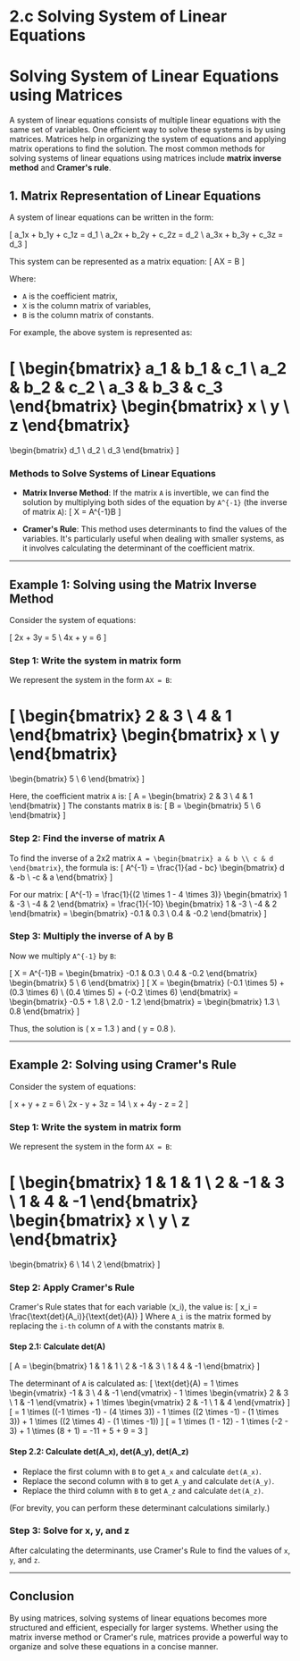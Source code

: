 # 2.c Solving System of Linear Equations
# Solving System of Linear Equations using Matrices

A system of linear equations consists of multiple linear equations with the same set of variables. One efficient way to solve these systems is by using matrices. Matrices help in organizing the system of equations and applying matrix operations to find the solution. The most common methods for solving systems of linear equations using matrices include **matrix inverse method** and **Cramer's rule**.

## 1. Matrix Representation of Linear Equations

A system of linear equations can be written in the form:

\[
a_1x + b_1y + c_1z = d_1 \\
a_2x + b_2y + c_2z = d_2 \\
a_3x + b_3y + c_3z = d_3
\]

This system can be represented as a matrix equation:
\[
AX = B
\]

Where:
- `A` is the coefficient matrix,
- `X` is the column matrix of variables,
- `B` is the column matrix of constants.

For example, the above system is represented as:

\[
\begin{bmatrix}
a_1 & b_1 & c_1 \\
a_2 & b_2 & c_2 \\
a_3 & b_3 & c_3
\end{bmatrix}
\begin{bmatrix}
x \\
y \\
z
\end{bmatrix}
=
\begin{bmatrix}
d_1 \\
d_2 \\
d_3
\end{bmatrix}
\]

### Methods to Solve Systems of Linear Equations

- **Matrix Inverse Method**: If the matrix `A` is invertible, we can find the solution by multiplying both sides of the equation by `A^{-1}` (the inverse of matrix `A`):
  \[
  X = A^{-1}B
  \]
  
- **Cramer's Rule**: This method uses determinants to find the values of the variables. It's particularly useful when dealing with smaller systems, as it involves calculating the determinant of the coefficient matrix.

---

## Example 1: Solving using the Matrix Inverse Method

Consider the system of equations:

\[
2x + 3y = 5 \\
4x + y = 6
\]

### Step 1: Write the system in matrix form
We represent the system in the form `AX = B`:

\[
\begin{bmatrix}
2 & 3 \\
4 & 1
\end{bmatrix}
\begin{bmatrix}
x \\
y
\end{bmatrix}
=
\begin{bmatrix}
5 \\
6
\end{bmatrix}
\]

Here, the coefficient matrix `A` is:
\[
A = \begin{bmatrix}
2 & 3 \\
4 & 1
\end{bmatrix}
\]
The constants matrix `B` is:
\[
B = \begin{bmatrix}
5 \\
6
\end{bmatrix}
\]

### Step 2: Find the inverse of matrix A
To find the inverse of a 2x2 matrix `A = \begin{bmatrix} a & b \\ c & d \end{bmatrix}`, the formula is:
\[
A^{-1} = \frac{1}{ad - bc} \begin{bmatrix} d & -b \\ -c & a \end{bmatrix}
\]

For our matrix:
\[
A^{-1} = \frac{1}{(2 \times 1 - 4 \times 3)} \begin{bmatrix} 1 & -3 \\ -4 & 2 \end{bmatrix}
= \frac{1}{-10} \begin{bmatrix} 1 & -3 \\ -4 & 2 \end{bmatrix}
= \begin{bmatrix} -0.1 & 0.3 \\ 0.4 & -0.2 \end{bmatrix}
\]

### Step 3: Multiply the inverse of A by B
Now we multiply `A^{-1}` by `B`:

\[
X = A^{-1}B = \begin{bmatrix} -0.1 & 0.3 \\ 0.4 & -0.2 \end{bmatrix} \begin{bmatrix} 5 \\ 6 \end{bmatrix}
\]
\[
X = \begin{bmatrix} (-0.1 \times 5) + (0.3 \times 6) \\ (0.4 \times 5) + (-0.2 \times 6) \end{bmatrix} = \begin{bmatrix} -0.5 + 1.8 \\ 2.0 - 1.2 \end{bmatrix} = \begin{bmatrix} 1.3 \\ 0.8 \end{bmatrix}
\]

Thus, the solution is \( x = 1.3 \) and \( y = 0.8 \).

---

## Example 2: Solving using Cramer's Rule

Consider the system of equations:

\[
x + y + z = 6 \\
2x - y + 3z = 14 \\
x + 4y - z = 2
\]

### Step 1: Write the system in matrix form
We represent the system in the form `AX = B`:

\[
\begin{bmatrix}
1 & 1 & 1 \\
2 & -1 & 3 \\
1 & 4 & -1
\end{bmatrix}
\begin{bmatrix}
x \\
y \\
z
\end{bmatrix}
=
\begin{bmatrix}
6 \\
14 \\
2
\end{bmatrix}
\]

### Step 2: Apply Cramer's Rule
Cramer's Rule states that for each variable \(x_i\), the value is:
\[
x_i = \frac{\text{det}(A_i)}{\text{det}(A)}
\]
Where `A_i` is the matrix formed by replacing the `i-th` column of `A` with the constants matrix `B`.

#### Step 2.1: Calculate det(A)
\[
A = \begin{bmatrix}
1 & 1 & 1 \\
2 & -1 & 3 \\
1 & 4 & -1
\end{bmatrix}
\]

The determinant of `A` is calculated as:
\[
\text{det}(A) = 1 \times \begin{vmatrix} -1 & 3 \\ 4 & -1 \end{vmatrix} - 1 \times \begin{vmatrix} 2 & 3 \\ 1 & -1 \end{vmatrix} + 1 \times \begin{vmatrix} 2 & -1 \\ 1 & 4 \end{vmatrix}
\]
\[
= 1 \times ((-1 \times -1) - (4 \times 3)) - 1 \times ((2 \times -1) - (1 \times 3)) + 1 \times ((2 \times 4) - (1 \times -1))
\]
\[
= 1 \times (1 - 12) - 1 \times (-2 - 3) + 1 \times (8 + 1) = -11 + 5 + 9 = 3
\]

#### Step 2.2: Calculate det(A_x), det(A_y), det(A_z)
- Replace the first column with `B` to get `A_x` and calculate `det(A_x)`.
- Replace the second column with `B` to get `A_y` and calculate `det(A_y)`.
- Replace the third column with `B` to get `A_z` and calculate `det(A_z)`.

(For brevity, you can perform these determinant calculations similarly.)

### Step 3: Solve for x, y, and z
After calculating the determinants, use Cramer's Rule to find the values of `x`, `y`, and `z`.

---

## Conclusion

By using matrices, solving systems of linear equations becomes more structured and efficient, especially for larger systems. Whether using the matrix inverse method or Cramer's rule, matrices provide a powerful way to organize and solve these equations in a concise manner.
